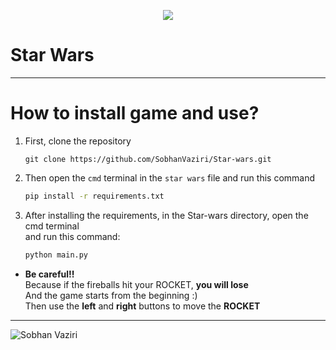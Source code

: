 <p align="center">
  <img src="https://github.com/user-attachments/assets/7c76ff3a-585c-4351-a584-e88f2a6ab737" />
</p>

# Star Wars
---

# How to install game and use?

1. First, clone the repository
   ```git
   git clone https://github.com/SobhanVaziri/Star-wars.git
   ```
2. Then open the `cmd` terminal in the `star wars` file and run this command
   ```cmd
   pip install -r requirements.txt
   ```
3. After installing the requirements, in the Star-wars directory, open the cmd terminal<br>
   and run this command:
   ```cmd
   python main.py
   ```
- __Be careful!!__<br>
  Because if the fireballs hit your ROCKET, __you will lose__<br>
  And the game starts from the beginning :)<br>
  Then use the __left__ and __right__ buttons to move the __ROCKET__

---
![Sobhan Vaziri](http://7artkey.com/Sobhan/Sobhan_Vaziri.png)
